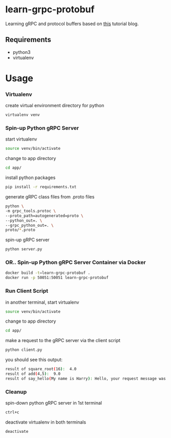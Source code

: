 # learn-grpc-protobuf
Learning gRPC and protocol buffers based on [this](https://www.semantics3.com/blog/a-simplified-guide-to-grpc-in-python-6c4e25f0c506/) tutorial blog.

## Requirements
- python3
- virtualenv


# Usage

### Virtualenv

create virtual environment directory for python
```sh
virtualenv venv
```

### Spin-up Python gRPC Server

start virtualenv
```sh
source venv/bin/activate
```
change to app directory
```sh
cd app/
```
install python packages
```sh
pip install -r requirements.txt
```
generate gRPC class files from .proto files
```sh
python \
-m grpc_tools.protoc \
--proto_path=autogenerated=proto \
--python_out=. \
--grpc_python_out=. \
proto/*.proto
```
spin-up gRPC server
```sh
python server.py
```

### OR.. Spin-up Python gRPC Server Container via Docker
```sh
docker build -t=learn-grpc-protobuf .
docker run -p 50051:50051 learn-grpc-protobuf
```

### Run Client Script

in another terminal, start virtualenv
```sh
source venv/bin/activate
```
change to app directory
```sh
cd app/
```
make a request to the gRPC server via the client script
```sh
python client.py
```
you should see this output:
```sh
result of square_root(16):  4.0
result of add(4,5):  9.0
result of say_hello(My name is Harry): Hello, your request message was: My name is Harry
```

### Cleanup

spin-down python gRPC server in 1st terminal
```sh
ctrl+c
```
deactivate virtualenv in both terminals
```sh
deactivate
```




